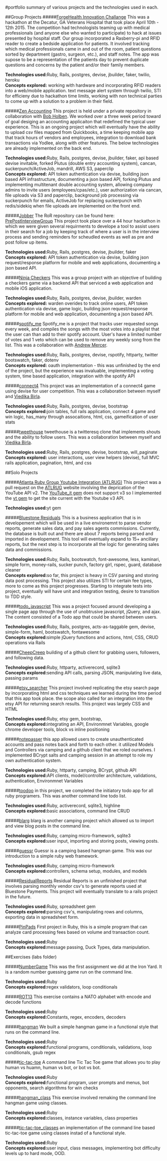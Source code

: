 #portfolio
summary of various projects and the technologies used in each.

##Group Projects
#####[ForgeHealth Innovation Challange](https://github.com/innovation-health/inno-be)
This was a hackathon at the Decatur, GA Veterans Hospital that took place April 10th - 12th 2015. The competition had technologists teaming up with medical professionals (and anyone else who wanted to participate) to hack at issues presented by hospital staff. Our group incorporated a Rasberry-pi and RFID reader to create a bedside application for patients. It involved tracking which medical professionals came in and out of the room, patient questions sorted by department (gastro, surgeon, etc.), and staff notes. The app was supose to be a representation of the patients day to prevent duplicate questions and concerns by the patient and/or their family members.

<strong>Technologies used:</strong>Ruby, Rails, postgres, devise, jbuilder, faker, twilio, heroku<br>
<strong>Concepts explored:</strong> working with hardware and incorporating RFID readers into a web/mobile application. text message alert system through twilio, STI for efficieny due to hackathon time limits, working with non technical parties to come up with a solution to a problem in their field.


#####[Zen Accounting](http://development.bholben-zen.divshot.io/)
This project is held under a private repository in collaboration with [Bob Holben](https://github.com/bholben). We worked over a three week period toward of goal desiging an accounting applicaiton that redefined the typical user experience. This is an ongoing project which will eventually have the ability to upload csv files mapped from Quickbooks, a time keeping mobile app that track hours of vendors and employees, integration to download bank transactions via Yodlee, along with other features. The below technologies are already implemented on the back end.

<strong>Technologies used:</strong>Ruby, Rails, postgres, devise, jbuilder, faker, api based devise invitable, forked Plutus (double entry accounting system), cancan, suckerpunch/ActiveJob, mandrill, AWS S3, paperclip<br>
<strong>Concepts explored:</strong> API token authentication via devise, building json based API infrastructure, documenting a json based API, forking Plutus and implementing multitenant double accounting system, allowing company admins to invite users (employees/cpas/etc.), user authorization via cancan, file uploads via S3 and paperclip, background job processing via suckerpunch for emails, ActiveJob for replacing suckerpunch with redis/sidekiq when file uploads are implemented on the front end.


#####[Jobber](http://development.bholben-jobber.divshot.io/#/signin)
The RoR repository can be found here: [PrePostInterviewGroup](https://github.com/PrePostInterviewGroup/PrePostInterviewGroup) This project took place over a 44 hour hackathon in which we were given several requirments to develope a tool to assist users in their search for a job by keeping track of where a user is in the interview process and sending reminders for scheudled events as well as pre and post follow up items.

<strong>Technologies used:</strong>Ruby, Rails, postgres, devise, jbuilder, faker<br>
<strong>Concepts explored:</strong> API token authentication via devise, building json request/response platform for mobile and web applications, documenting a json based API. 


#####[Ninja Checkers](https://github.com/brossetti1/Checkers_RB)
This was a group project with an objective of building a checkers game via a backend API that serviced a web application and mobile iOS application. 

<strong>Technologies used:</strong>Ruby, Rails, postgres, devise, jbuilder, warden<br>
<strong>Concepts explored:</strong> warden overides to track online users, API token authentication via devise, game logic, building json request/response platform for mobile and web application, documenting a json based API.


#####[spotify_me](https://github.com/brossetti1/spotify_me)
Spotify_me is a project that tracks user requested songs every week, and compiles the songs with the most votes into a playlist that the user can than add to their spotify account. User's have a limited number of votes and 1 veto which can be used to remove any weekly song from the list. This was a collaboration with [Andrew Mercer](https://github.com/chubeesah).

<strong>Technologies used:</strong>Ruby, Rails, postgres, devise, rspotify, httparty, twitter bootswatch, faker, dotenv<br>
<strong>Concepts explored:</strong> oauth implementation - this was unfinished by the end of the project, but the experience was invaluable, implementing a voting system, time based application, integration with the spotify API

#####[connect4](https://github.com/brossetti1?tab=repositories)
This project was an implementation of a connect4 game using devise for user competition. This was a collaboration between myself and [Viedika Birla](https://github.com/birla22v).

<strong>Technologies used:</strong>Ruby, Rails, postgres, devise, bootstrap<br>
<strong>Concepts explored:</strong>join tables, full rails application, connect 4 game and win logic, has_many through assocaitions, html, css, gameification of user stats


#####[tweethouse](https://github.com/brossetti1/tweethouse)
tweethouse is a twitteresq clone that implements shouts and the ability to follow users. This was a collaboration between myself and [Viedika Birla](https://github.com/birla22v).

<strong>Technologies used:</strong>Ruby, Rails, postgres, devise, bootstrap, will_paginate<br>
<strong>Concepts explored:</strong> user interactions, user view helpers (devise), full MVC rails application, pagination, html, and css



##Solo Projects

#####[Atlanta Ruby Group Youtube Integration (ATLRUG)](https://github.com/brossetti1/atlrug4)
This project was a pull request on the [ATLRUG](http://www.atlrug.com/) website involving the deprication of the YouTube API v2. The [YouTube_it gem](https://github.com/kylejginavan/youtube_it) does not support v3 so I implemented the [yt gem](https://github.com/Fullscreen/yt) to get the site current with the Youtube v3 API. 

<strong>Technologies used:</strong>yt gem<br>

#####[Bluestone Residuals](https://github.com/brossetti1/BluestoneResiduals)
This is a business application that is in developement which will be used in a live environemnt to parse vendor reports, generate sales data, and pay sales agents commissions. Currently, the database is built out and there are about 7 reports being parsed and imported in developement. This tool will eventually expand to 15+ ancillary reports, but the next step is to incorporate all the logic for generating sales data and commissions.

<strong>Technologies used:</strong>Ruby, Rails, bootswatch, font-awesome, less, kaminari, simple form, money-rails, sucker punch, factory girl, rspec, guard, database cleaner<br>
<strong>Concepts explored:</strong>so far, this project is heavy in CSV parsing and storing data post processing. This project also utilizes STI for certain fee types, more to come as this project progresses. Starting to integrate tests into project, eventually will have unit and integration testing, desire to transition to TDD style.


#####[todo_javascript](https://github.com/brossetti1/todo_javascript)
This was a project focused around developing a single page app through the use of unobtrusive javascript, jQuery, and ajax. The content consisted of a Todo app that could be shared between users.

<strong>Technologies used:</strong>Ruby, Rails, postgres, acts-as-taggable gem, devise, simple-form, haml, bootswatch, fontawesome<br>
<strong>Concepts explored:</strong>simple jQuery functions and actions, html, CSS, CRUD operations via Rails


#####[CheepCreep](https://github.com/brossetti1/CheepCreep)
building of a github client for grabbing users, followers, and following data. 

<strong>Technologies used:</strong>Ruby, httparty, activerecord, sqlite3 <br>
<strong>Concepts explored:</strong>sending API calls, parsing JSON, manipulating live data, passing params


#####[etsy_searcher](https://github.com/brossetti1/etsy_searcher)
This project involved replicating the etsy search page by incorporating html and css techniques we learned during the time period that this app took place. the scope also called for an integration into the etsy API for returning search results. This project was largely CSS and HTML


<strong>Technologies used:</strong>Ruby, etsy gem, bootstrap, <br>
<strong>Concepts explored:</strong>integrating an API, Environmnet Variables, google chrome developer tools, block vs inline positioning


#####[notepasser](https://github.com/brossetti1/notepasser)
this app allowed users to create unauthenticated accounts and pass notes back and forth to each other. it utilized Models and Controllers via camping and a github client that we roled ourselves. I implemented BCrypt salts and camping session in an attempt to role my own authentication system.

<strong>Technologies used:</strong>Ruby, httparty, camping, BCrypt, github API <br>
<strong>Concepts explored:</strong>API clients, model/controller architecture, validations, authentication, Environmnet Variables


#####[toodoo](https://github.com/brossetti1/toodoo)
in this project, we completed the initiatory todo app for all ruby programers. This was another command line todo list.


<strong>Technologies used:</strong>Ruby, activerecord, sqlite3, highline <br>
<strong>Concepts explored:</strong>basic associations, command line CRUD


#####[blarg](https://github.com/brossetti1/blarg)
blarg is another camping project which allowed us to import and view blog posts in the command line.

<strong>Technologies used:</strong>Ruby, camping micro-framework, sqlite3 <br>
<strong>Concepts explored:</strong>user input, importing and storing posts, viewing posts.


#####[guessr](https://github.com/brossetti1/guessr)
Guessr is a camping based hangman game. This was our introduction to a simple ruby web framework. 

<strong>Technologies used:</strong>Ruby, camping micro-framework <br>
<strong>Concepts explored:</strong>controllers, schema setup, modules, and models


#####[ResidualReports](https://github.com/brossetti1/ResidualReports)
Residual Reports is an unfinished project that involves parsing monthly vendor csv's to generate reports used at Bluestone Payments. This project will eventually translate to a rails project in the future.

<strong>Technologies used:</strong>Ruby, spreadsheet gem <br>
<strong>Concepts explored:</strong>parsing csv's, manipulating rows and columns, exporting data in spreadsheet form.


#####[PinPads](https://github.com/brossetti1/PinPads)
First project in Ruby, this is a simple program that can analyze card processing fees based on volume and transaction count. 

<strong>Technologies used:</strong>Ruby <br>
<strong>Concepts explored:</strong>message passing, Duck Types, data manipulation.


##Exercises (labs folder)

#####[NumberGame](https://github.com/brossetti1/labs/tree/master/01-05/complete)
This was the first assignment we did at the Iron Yard. It is a random number guessing game run on the command line.

<strong>Technologies used:</strong>Ruby <br>
<strong>Concepts explored:</strong>regex validators, loop conditionals


#####[ROT13](https://github.com/brossetti1/labs/tree/master/01-06)
This exercise contains a NATO alphabet with encode and decode functions

<strong>Technologies used:</strong>Ruby <br>
<strong>Concepts explored:</strong>Constants, regex, encoders, decoders


#####[hangman](https://github.com/brossetti1/labs/tree/master/01-07)
We built a simple hangman game in a functional style that runs on the command line.

<strong>Technologies used:</strong>Ruby <br>
<strong>Concepts explored:</strong>functional programs, conditionals, validations, loop conditionals, gsub regex


#####[tic-tac-toe](https://github.com/brossetti1/labs/tree/master/01-08)
A command line Tic Tac Toe game that allows you to play human vs huamn, human vs bot, or bot vs bot.

<strong>Technologies used:</strong>Ruby <br>
<strong>Concepts explored:</strong>functional program, user prompts and menus, bot opponents, search algorithms for win checks


#####[hangman_class](https://github.com/brossetti1/labs/tree/master/01-13)
This exercise involved remaking the command line hangman game using classes.

<strong>Technologies used:</strong>Ruby <br>
<strong>Concepts explored:</strong>classes, instance variables, class properties


#####[tic-tac-toe_classes](https://github.com/brossetti1/labs/tree/master/01-15)
an implementation of the command line based tic-tac-toe game using classes instad of a functional style. 

<strong>Technologies used:</strong>Ruby <br>
<strong>Concepts explored:</strong>user input, class messages, implementing bot difficulty levels up to hard mode, OOD.
